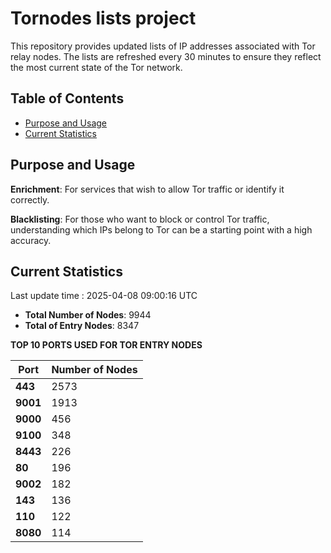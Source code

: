# Tornodes lists project

This repository provides updated lists of IP addresses associated with Tor relay nodes. The lists are refreshed every 30 minutes to ensure they reflect the most current state of the Tor network.

## Table of Contents

- [Purpose and Usage](#purpose-and-usage)
- [Current Statistics](#current-statistics)


## Purpose and Usage

**Enrichment**: For services that wish to allow Tor traffic or identify it correctly.

**Blacklisting**: For those who want to block or control Tor traffic, understanding which IPs belong to Tor can be a starting point with a high accuracy.

## Current Statistics

Last update time : 2025-04-08 09:00:16 UTC

- **Total Number of Nodes**: 9944
- **Total of Entry Nodes**: 8347

**TOP 10 PORTS USED FOR TOR ENTRY NODES**

| **Port** | **Number of Nodes** |
|------|-----------------|
| **443**   | 2573  |
| **9001**   | 1913  |
| **9000**   | 456  |
| **9100**   | 348  |
| **8443**   | 226  |
| **80**   | 196  |
| **9002**   | 182  |
| **143**   | 136  |
| **110**   | 122  |
| **8080**   | 114  |


